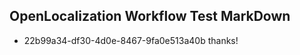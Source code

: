 ## OpenLocalization Workflow Test MarkDown
* 22b99a34-df30-4d0e-8467-9fa0e513a40b thanks!

<!--HONumber=Jul16_HO5-->



